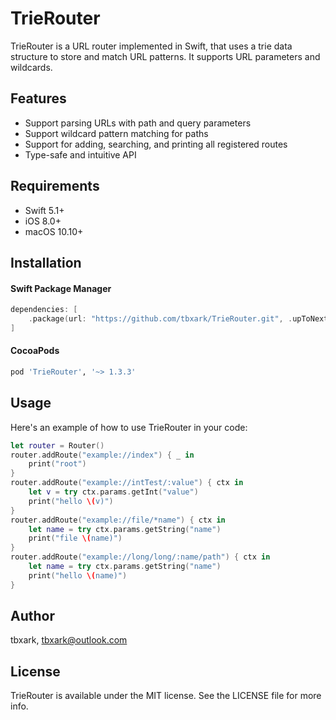 # TrieRouter

TrieRouter is a URL router implemented in Swift, that uses a trie data structure to store and match URL patterns. It supports URL parameters and wildcards.

## Features

-  Support parsing URLs with path and query parameters
-  Support wildcard pattern matching for paths
-  Support for adding, searching, and printing all registered routes
-  Type-safe and intuitive API

## Requirements

- Swift 5.1+
- iOS 8.0+
- macOS 10.10+

## Installation

#### Swift Package Manager

```swift
dependencies: [
    .package(url: "https://github.com/tbxark/TrieRouter.git", .upToNextMajor(from: "1.3.3"))
]
```

#### CocoaPods

```ruby
pod 'TrieRouter', '~> 1.3.3'
```

### 

## Usage

Here's an example of how to use TrieRouter in your code:

```swift
let router = Router()
router.addRoute("example://index") { _ in
    print("root")
}
router.addRoute("example://intTest/:value") { ctx in
    let v = try ctx.params.getInt("value")
    print("hello \(v)")
}
router.addRoute("example://file/*name") { ctx in
    let name = try ctx.params.getString("name")
    print("file \(name)")
}
router.addRoute("example://long/long/:name/path") { ctx in
    let name = try ctx.params.getString("name")
    print("hello \(name)")
}
```

## Author

tbxark, [tbxark@outlook.com](mailto:tbxark@outlook.com)

## License

TrieRouter is available under the MIT license. See the LICENSE file for more info.
